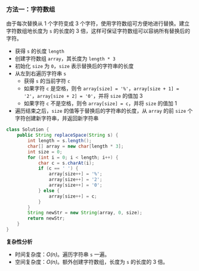 ### 方法一：字符数组
由于每次替换从 1 个字符变成 3 个字符，使用字符数组可方便地进行替换。建立字符数组地长度为 `s` 的长度的 3 倍，这样可保证字符数组可以容纳所有替换后的字符。


* 获得 `s` 的长度 `length`
* 创建字符数组 `array`，其长度为 `length * 3`
* 初始化 `size` 为 `0`，`size` 表示替换后的字符串的长度
* 从左到右遍历字符串 `s`
  * 获得 `s` 的当前字符 `c`
  * 如果字符 `c` 是空格，则令 `array[size] = '%'`，`array[size + 1] = '2'`，`array[size + 2] = '0'`，并将 `size` 的值加 3
  * 如果字符 `c` 不是空格，则令 `array[size] = c`，并将 `size` 的值加 1
* 遍历结束之后，`size` 的值等于替换后的字符串的长度，从 `array` 的前 `size` 个字符创建新字符串，并返回新字符串

```Java []
class Solution {
    public String replaceSpace(String s) {
        int length = s.length();
        char[] array = new char[length * 3];
        int size = 0;
        for (int i = 0; i < length; i++) {
            char c = s.charAt(i);
            if (c == ' ') {
                array[size++] = '%';
                array[size++] = '2';
                array[size++] = '0';
            } else {
                array[size++] = c;
            }
        }
        String newStr = new String(array, 0, size);
        return newStr;
    }
}
```

**复杂性分析**

* 时间复杂度：*O(n)*。遍历字符串 `s` 一遍。
* 空间复杂度：*O(n)*。额外创建字符数组，长度为 `s` 的长度的 3 倍。